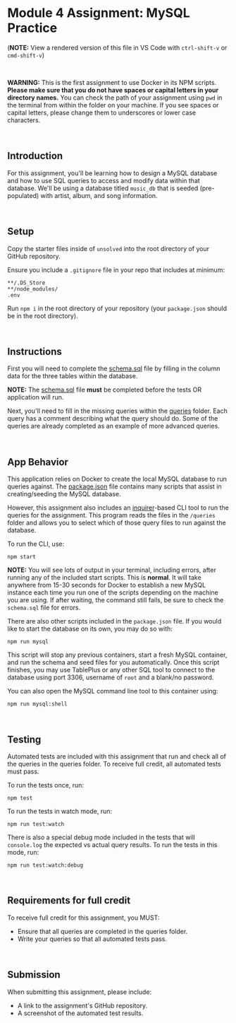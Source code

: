 # Module 4 Assignment: MySQL Practice

(**NOTE:** View a rendered version of this file in VS Code with `ctrl-shift-v` or `cmd-shift-v`)

&nbsp;

**WARNING:** This is the first assignment to use Docker in its NPM scripts. **Please make sure that you do not have spaces or capital letters in your directory names.** You can check the path of your assignment using `pwd` in the terminal from within the folder on your machine. If you see spaces or capital letters, please change them to underscores or lower case characters.

&nbsp;
## Introduction

For this assignment, you'll be learning how to design a MySQL database and how to use SQL queries to access and modify data within that database. We'll be using a database titled `music_db` that is seeded (pre-populated) with artist, album, and song information.

&nbsp;
## Setup

Copy the starter files inside of `unsolved` into the root directory of your GitHub repository.


Ensure you include a `.gitignore` file in your repo that includes at minimum:

```
**/.DS_Store
**/node_modules/
.env
```

Run `npm i` in the root directory of your repository (your `package.json` should be in the root directory).

&nbsp;
## Instructions

First you will need to complete the [schema.sql](./unsolved/schema/schema.sql) file by filling in the column data for the three tables within the database.

**NOTE:** The [schema.sql](./unsolved/schema/schema.sql) file **must** be completed before the tests OR application will run.

Next, you'll need to fill in the missing queries within the [queries](./unsolved/queries/) folder. Each query has a comment describing what the query should do. Some of the queries are already completed as an example of more advanced queries.

&nbsp;
## App Behavior

This application relies on Docker to create the local MySQL database to run queries against. The [package.json](./unsolved/package.json) file contains many scripts that assist in creating/seeding the MySQL database.

However, this assignment also includes an [inquirer](https://github.com/SBoudrias/Inquirer.js)-based CLI tool to run the queries for the assignment. This program reads the files in the `/queries` folder and allows you to select which of those query files to run against the database.

To run the CLI, use:

```
npm start
```

**NOTE:** You will see lots of output in your terminal, including errors, after running any of the included start scripts. This is **normal**. It will take anywhere from 15-30 seconds for Docker to establish a new MySQL instance each time you run one of the scripts depending on the machine you are using. If after waiting, the command still fails, be sure to check the `schema.sql` file for errors.

There are also other scripts included in the `package.json` file. If you would like to start the database on its own, you may do so with:

```
npm run mysql
```

This script will stop any previous containers, start a fresh MySQL container, and run the schema and seed files for you automatically. Once this script finishes, you may use TablePlus or any other SQL tool to connect to the database using port 3306, username of `root` and a blank/no password.

You can also open the MySQL command line tool to this container using:

```
npm run mysql:shell
```

&nbsp;
## Testing

Automated tests are included with this assignment that run and check all of the queries in the queries folder. To receive full credit, all automated tests must pass.

To run the tests once, run:

```
npm test
```

To run the tests in watch mode, run:

```
npm run test:watch
```

There is also a special debug mode included in the tests that will `console.log` the expected vs actual query results. To run the tests in this mode, run:

```
npm run test:watch:debug
```

&nbsp;
## Requirements for full credit

To receive full credit for this assignment, you MUST:

  * Ensure that all queries are completed in the queries folder.
  * Write your queries so that all automated tests pass.

&nbsp;
## Submission

When submitting this assignment, please include:

  * A link to the assignment's GitHub repository.
  * A screenshot of the automated test results.
